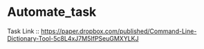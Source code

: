 # Automate_task


Task Link :: https://paper.dropbox.com/published/Command-Line-Dictionary-Tool-5c8L4xJ7M5IfPSeuGMXYLKJ
